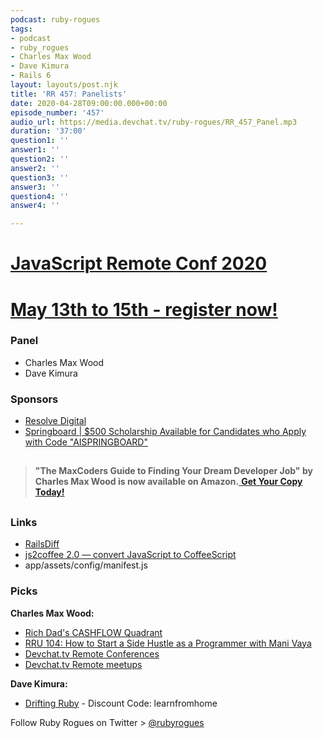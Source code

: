 ```yaml
---
podcast: ruby-rogues
tags:
- podcast
- ruby_rogues
- Charles Max Wood
- Dave Kimura
- Rails 6
layout: layouts/post.njk
title: 'RR 457: Panelists'
date: 2020-04-28T09:00:00.000+00:00
episode_number: '457'
audio_url: https://media.devchat.tv/ruby-rogues/RR_457_Panel.mp3
duration: '37:00'
question1: ''
answer1: ''
question2: ''
answer2: ''
question3: ''
answer3: ''
question4: ''
answer4: ''

---
```

# [JavaScript Remote Conf 2020](https://devchat.tv/conferences/javascript-remote-2020/ "JavaScript Remote Conf 2020")

# [May 13th to 15th - register now!](https://devchat.tv/conferences/javascript-remote-2020/ "JavaScript Remote Conf 2020")

### **Panel**

* Charles Max Wood
* Dave Kimura

### **Sponsors**

* [Resolve Digital](https://resolve.digital/?utm_source=rubyrogues&utm_medium=podcast&utm_campaign=rubyrogues&utm_term=sponsored-ads-ruby&utm_content=20200212-sponsor-pod-rr)
* [Springboard | $500 Scholarship Available for Candidates who Apply with Code "AISPRINGBOARD"](http://go.thoughtleaders.io/1815820200429)

## 

> **"The MaxCoders Guide to Finding Your Dream Developer Job" by Charles Max Wood is now available on Amazon.**[ **Get Your Copy Today!**](https://www.amazon.com/gp/product/B081MBL5C9/ref=as_li_ss_tl?ie=UTF8&linkCode=sl1&tag=devchattv-20&linkId=9d61363241636e2546ef46abba198746&language=en_US)

## 

### **Links**

* [RailsDiff](http://railsdiff.org/)
* [js2coffee 2.0 — convert JavaScript to CoffeeScript](http://js2.coffee/)
* app/assets/config/manifest.js

### **Picks**

**Charles Max Wood:**

* [Rich Dad's CASHFLOW Quadrant](https://www.amazon.com/Rich-Dads-CASHFLOW-Quadrant-Financial/dp/1612680054)
* [RRU 104: How to Start a Side Hustle as a Programmer with Mani Vaya](https://devchat.tv/react-round-up/rru-104-how-to-start-a-side-hustle-as-a-programmer-with-mani-vaya/)
* [Devchat.tv Remote Conferences](https://devchat.tv/conferences/)
* [Devchat.tv Remote meetups](https://devchat.tv/meetups/)

**Dave Kimura:**

* [Drifting Ruby](https://www.driftingruby.com/) - Discount Code: learnfromhome

Follow Ruby Rogues on Twitter > [@rubyrogues](https://twitter.com/rubyrogues)